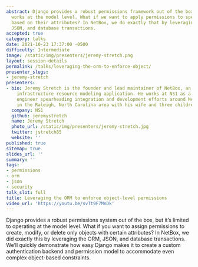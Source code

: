 ```yaml
---
abstract: Django provides a robust permissions framework out of the box, but it only
  works at the model level. What if we want to apply permissions to specific objects
  based on their attributes? In NetBox, we do exactly that by leveraging the ORM,
  JSON, and database transactions.
accepted: true
category: talks
date: 2021-10-23 17:37:00 -0500
difficulty: Intermediate
image: /static/img/presenters/jeremy-stretch.png
layout: session-details
permalink: /talks/leveraging-the-orm-to-enforce-object/
presenter_slugs:
- jeremy-stretch
presenters:
- bio: Jeremy Stretch is the founder and lead maintainer of NetBox, an open source
    infrastructure resource modeling application. He works at NS1 as a distinguished
    engineer spearheading integration and development efforts around NetBox. He lives
    in the Raleigh, North Carolina area with his wife and three children.
  company: NS1
  github: jeremystretch
  name: Jeremy Stretch
  photo_url: /static/img/presenters/jeremy-stretch.jpg
  twitter: jstretch85
  website: ''
published: true
sitemap: true
slides_url: ''
summary: ''
tags:
- permissions
- orm
- json
- security
talk_slot: full
title: Leveraging the ORM to enforce object-level permissions
video_url: 'https://youtu.be/svTt9F7MnDk'
---
```


Django provides a robust permissions system out of the box, but it’s limited to operating at the model level. What if you want to assign permissions to create, modify, or delete only objects with certain attributes? In NetBox, we did exactly this by leveraging the ORM, JSON, and database transactions. We’ll quickly demonstrate how easy Django makes it to create a custom authentication backend and permission model to accommodate even complex object-based constraints.
